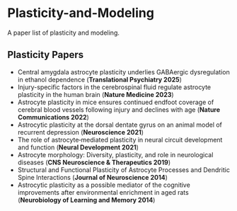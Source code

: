 # Plasticity-and-Modeling
A paper list of plasticity and modeling.

## Plasticity Papers
* Central amygdala astrocyte plasticity underlies GABAergic dysregulation in ethanol dependence (**Translational Psychiatry 2025**)
* Injury-specific factors in the cerebrospinal fluid regulate astrocyte plasticity in the human brain (**Nature Medicine 2023**)
* Astrocyte plasticity in mice ensures continued endfoot coverage of cerebral blood vessels following injury and declines with age (**Nature Communications 2022**)
* Astrocytic plasticity at the dorsal dentate gyrus on an animal model of recurrent depression (**Neuroscience 2021**)
* The role of astrocyte‐mediated plasticity in neural circuit development and function (**Neural Development 2021**)
* Astrocyte morphology: Diversity, plasticity, and role in  neurological diseases (**CNS Neuroscience & Therapeutics 2019**)
* Structural and Functional Plasticity of Astrocyte Processes and Dendritic Spine Interactions (**Journal of Neuroscience 2014**)
* Astrocytic plasticity as a possible mediator of the cognitive improvements after environmental enrichment in aged rats (**Neurobiology of Learning and Memory 2014**)
